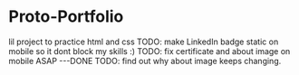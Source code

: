 # Proto-Portfolio
lil project to practice html and css
TODO: make LinkedIn badge static on mobile so it dont block my skills :)
TODO: fix certificate and about image on mobile ASAP ---DONE
TODO: find out why about image keeps changing.

